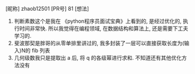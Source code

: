 [昵称] zhaob12501
[PR号] 81
[想法] 
1. 判断素数这个是我在 《python程序员面试宝典》上看到的, 是经过优化的, 执行时间非常快. 所以我觉得在编程领域, 在数据结构和算法上, 还是需要下工夫学习的.
2. 斐波那契是胖哥的从零单排里讲过的, 我多封装了一层可以直接获取长度为(输入)N的 fib 列表
3. 几何级数我只是提取出 a 后, 将 q 的各级幂进行求和. 不知道还有其他优化方法没有